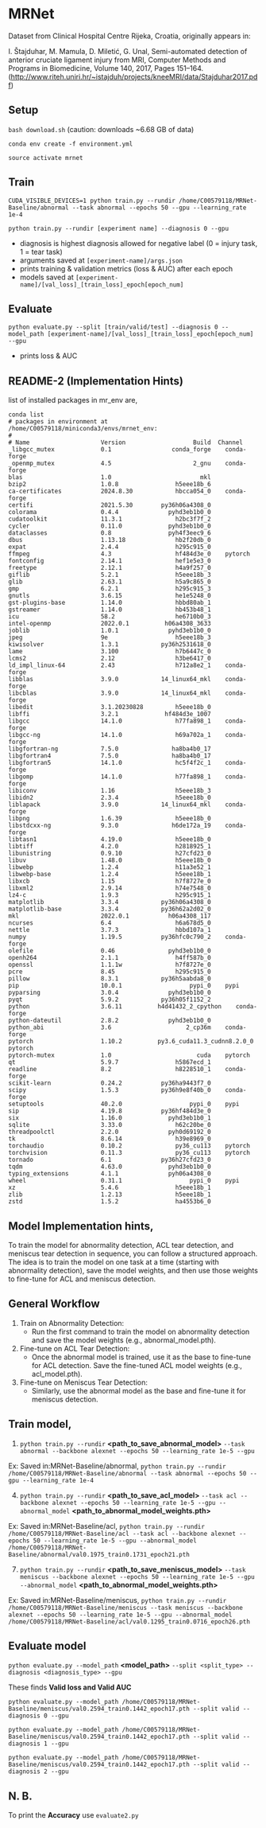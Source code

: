 # MRNet

Dataset from Clinical Hospital Centre Rijeka, Croatia, originally appears in:

I. Štajduhar, M. Mamula, D. Miletić, G. Unal, Semi-automated detection of anterior cruciate ligament injury from MRI, Computer Methods and Programs in Biomedicine, Volume 140, 2017, Pages 151–164. (http://www.riteh.uniri.hr/~istajduh/projects/kneeMRI/data/Stajduhar2017.pdf)

## Setup

`bash download.sh` (caution: downloads ~6.68 GB of data)

`conda env create -f environment.yml`

`source activate mrnet`

## Train

``CUDA_VISIBLE_DEVICES=1 python train.py --rundir /home/C00579118/MRNet-Baseline/abnormal --task abnormal --epochs 50 --gpu --learning_rate 1e-4``


`python train.py --rundir [experiment name] --diagnosis 0 --gpu`

- diagnosis is highest diagnosis allowed for negative label (0 = injury task, 1 = tear task)
- arguments saved at `[experiment-name]/args.json`
- prints training & validation metrics (loss & AUC) after each epoch
- models saved at `[experiment-name]/[val_loss]_[train_loss]_epoch[epoch_num]`

## Evaluate

`python evaluate.py --split [train/valid/test] --diagnosis 0 --model_path [experiment-name]/[val_loss]_[train_loss]_epoch[epoch_num] --gpu`

- prints loss & AUC

## README-2 (Implementation Hints)

list of installed packages in mr_env are,

```
conda list
# packages in environment at /home/C00579118/miniconda3/envs/mrnet_env:
#
# Name                    Version                   Build  Channel
_libgcc_mutex             0.1                 conda_forge    conda-forge
_openmp_mutex             4.5                       2_gnu    conda-forge
blas                      1.0                         mkl  
bzip2                     1.0.8                h5eee18b_6  
ca-certificates           2024.8.30            hbcca054_0    conda-forge
certifi                   2021.5.30        py36h06a4308_0  
colorama                  0.4.4              pyhd3eb1b0_0  
cudatoolkit               11.3.1               h2bc3f7f_2  
cycler                    0.11.0             pyhd3eb1b0_0  
dataclasses               0.8                pyh4f3eec9_6  
dbus                      1.13.18              hb2f20db_0  
expat                     2.4.4                h295c915_0  
ffmpeg                    4.3                  hf484d3e_0    pytorch
fontconfig                2.14.1               hef1e5e3_0  
freetype                  2.12.1               h4a9f257_0  
giflib                    5.2.1                h5eee18b_3  
glib                      2.63.1               h5a9c865_0  
gmp                       6.2.1                h295c915_3  
gnutls                    3.6.15               he1e5248_0  
gst-plugins-base          1.14.0               hbbd80ab_1  
gstreamer                 1.14.0               hb453b48_1  
icu                       58.2                 he6710b0_3  
intel-openmp              2022.0.1          h06a4308_3633  
joblib                    1.0.1              pyhd3eb1b0_0  
jpeg                      9e                   h5eee18b_3  
kiwisolver                1.3.1            py36h2531618_0  
lame                      3.100                h7b6447c_0  
lcms2                     2.12                 h3be6417_0  
ld_impl_linux-64          2.43                 h712a8e2_1    conda-forge
libblas                   3.9.0            14_linux64_mkl    conda-forge
libcblas                  3.9.0            14_linux64_mkl    conda-forge
libedit                   3.1.20230828         h5eee18b_0  
libffi                    3.2.1             hf484d3e_1007  
libgcc                    14.1.0               h77fa898_1    conda-forge
libgcc-ng                 14.1.0               h69a702a_1    conda-forge
libgfortran-ng            7.5.0               ha8ba4b0_17  
libgfortran4              7.5.0               ha8ba4b0_17  
libgfortran5              14.1.0               hc5f4f2c_1    conda-forge
libgomp                   14.1.0               h77fa898_1    conda-forge
libiconv                  1.16                 h5eee18b_3  
libidn2                   2.3.4                h5eee18b_0  
liblapack                 3.9.0            14_linux64_mkl    conda-forge
libpng                    1.6.39               h5eee18b_0  
libstdcxx-ng              9.3.0               h6de172a_19    conda-forge
libtasn1                  4.19.0               h5eee18b_0  
libtiff                   4.2.0                h2818925_1  
libunistring              0.9.10               h27cfd23_0  
libuv                     1.48.0               h5eee18b_0  
libwebp                   1.2.4                h11a3e52_1  
libwebp-base              1.2.4                h5eee18b_1  
libxcb                    1.15                 h7f8727e_0  
libxml2                   2.9.14               h74e7548_0  
lz4-c                     1.9.3                h295c915_1  
matplotlib                3.3.4            py36h06a4308_0  
matplotlib-base           3.3.4            py36h62a2d02_0  
mkl                       2022.0.1           h06a4308_117  
ncurses                   6.4                  h6a678d5_0  
nettle                    3.7.3                hbbd107a_1  
numpy                     1.19.5           py36hfc0c790_2    conda-forge
olefile                   0.46               pyhd3eb1b0_0  
openh264                  2.1.1                h4ff587b_0  
openssl                   1.1.1w               h7f8727e_0  
pcre                      8.45                 h295c915_0  
pillow                    8.3.1            py36h5aabda8_0  
pip                       10.0.1                   pypi_0    pypi
pyparsing                 3.0.4              pyhd3eb1b0_0  
pyqt                      5.9.2            py36h05f1152_2  
python                    3.6.11          h4d41432_2_cpython    conda-forge
python-dateutil           2.8.2              pyhd3eb1b0_0  
python_abi                3.6                     2_cp36m    conda-forge
pytorch                   1.10.2          py3.6_cuda11.3_cudnn8.2.0_0    pytorch
pytorch-mutex             1.0                        cuda    pytorch
qt                        5.9.7                h5867ecd_1  
readline                  8.2                  h8228510_1    conda-forge
scikit-learn              0.24.2           py36ha9443f7_0  
scipy                     1.5.3            py36h9e8f40b_0    conda-forge
setuptools                40.2.0                   pypi_0    pypi
sip                       4.19.8           py36hf484d3e_0  
six                       1.16.0             pyhd3eb1b0_1  
sqlite                    3.33.0               h62c20be_0  
threadpoolctl             2.2.0              pyh0d69192_0  
tk                        8.6.14               h39e8969_0  
torchaudio                0.10.2               py36_cu113    pytorch
torchvision               0.11.3               py36_cu113    pytorch
tornado                   6.1              py36h27cfd23_0  
tqdm                      4.63.0             pyhd3eb1b0_0  
typing_extensions         4.1.1              pyh06a4308_0  
wheel                     0.31.1                   pypi_0    pypi
xz                        5.4.6                h5eee18b_1  
zlib                      1.2.13               h5eee18b_1  
zstd                      1.5.2                ha4553b6_0
```

## Model Implementation hints,

To train the model for abnormality detection, ACL tear detection, and meniscus tear detection in sequence, you can follow a structured approach. The idea is to train the model on one task at a time (starting with abnormality detection), save the model weights, and then use those weights to fine-tune for ACL and meniscus detection.

## General Workflow

1. Train on Abnormality Detection:
    * Run the first command to train the model on abnormality detection and save the model weights (e.g., abnormal_model.pth).
2. Fine-tune on ACL Tear Detection:
    * Once the abnormal model is trained, use it as the base to fine-tune for ACL detection. Save the fine-tuned ACL model weights (e.g., acl_model.pth).
3. Fine-tune on Meniscus Tear Detection:
    * Similarly, use the abnormal model as the base and fine-tune it for meniscus detection.

## Train model,

1. ``python train.py --rundir`` **<path_to_save_abnormal_model>** ``--task abnormal --backbone alexnet --epochs 50 --learning_rate 1e-5 --gpu``

Ex: Saved in:MRNet-Baseline/abnormal,  ``python train.py --rundir /home/C00579118/MRNet-Baseline/abnormal --task abnormal --epochs 50 --gpu --learning_rate 1e-4``


4. ``python train.py --rundir`` **<path_to_save_acl_model>** ``--task acl --backbone alexnet --epochs 50 --learning_rate 1e-5 --gpu --abnormal_model`` **<path_to_abnormal_model_weights.pth>**

Ex: Saved in:MRNet-Baseline/acl, ``python train.py --rundir /home/C00579118/MRNet-Baseline/acl --task acl --backbone alexnet --epochs 50 --learning_rate 1e-5 --gpu --abnormal_model /home/C00579118/MRNet-Baseline/abnormal/val0.1975_train0.1731_epoch21.pth``


7. ``python train.py --rundir`` **<path_to_save_meniscus_model>** ``--task meniscus --backbone alexnet --epochs 50 --learning_rate 1e-5 --gpu --abnormal_model`` **<path_to_abnormal_model_weights.pth>**

Ex: Saved in:MRNet-Baseline/meniscus, ``python train.py --rundir /home/C00579118/MRNet-Baseline/meniscus --task meniscus --backbone alexnet --epochs 50 --learning_rate 1e-5 --gpu --abnormal_model /home/C00579118/MRNet-Baseline/acl/val0.1295_train0.0716_epoch26.pth``

## Evaluate model

``python evaluate.py --model_path`` **<model_path>** ``--split <split_type> --diagnosis <diagnosis_type> --gpu``

These finds **Valid loss and Valid AUC**

``python evaluate.py --model_path /home/C00579118/MRNet-Baseline/meniscus/val0.2594_train0.1442_epoch17.pth --split valid --diagnosis 0 --gpu``

``python evaluate.py --model_path /home/C00579118/MRNet-Baseline/meniscus/val0.2594_train0.1442_epoch17.pth --split valid --diagnosis 1 --gpu``

``python evaluate.py --model_path /home/C00579118/MRNet-Baseline/meniscus/val0.2594_train0.1442_epoch17.pth --split valid --diagnosis 2 --gpu``

## N. B.
To print the **Accuracy** use ``evaluate2.py``

